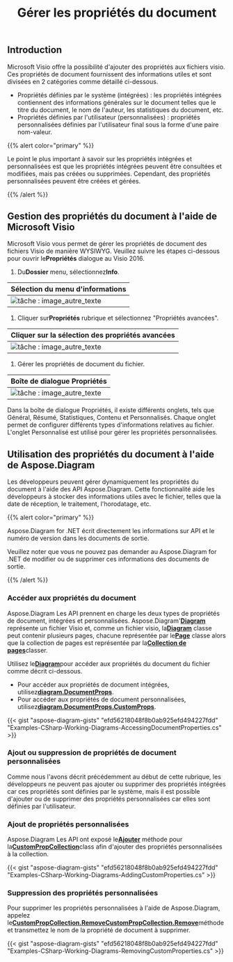 ﻿---
title: Gérer les propriétés du document
linktitle: Propriétés du document
type: docs
weight: 80
url: /fr/net/document-properties/
aliases: [/net/document-properties/]
description: Gérer les propriétés de document des fichiers visio.
---
## **Introduction**

Microsoft Visio offre la possibilité d'ajouter des propriétés aux fichiers visio. Ces propriétés de document fournissent des informations utiles et sont divisées en 2 catégories comme détaillé ci-dessous.

- Propriétés définies par le système (intégrées) : les propriétés intégrées contiennent des informations générales sur le document telles que le titre du document, le nom de l'auteur, les statistiques du document, etc.
- Propriétés définies par l'utilisateur (personnalisées) : propriétés personnalisées définies par l'utilisateur final sous la forme d'une paire nom-valeur.

{{% alert color="primary" %}}

Le point le plus important à savoir sur les propriétés intégrées et personnalisées est que les propriétés intégrées peuvent être consultées et modifiées, mais pas créées ou supprimées. Cependant, des propriétés personnalisées peuvent être créées et gérées.

{{% /alert %}}

## **Gestion des propriétés du document à l'aide de Microsoft Visio**

 Microsoft Visio vous permet de gérer les propriétés de document des fichiers Visio de manière WYSIWYG. Veuillez suivre les étapes ci-dessous pour ouvrir le**Propriétés** dialogue au Visio 2016.

1.  Du**Dossier** menu, sélectionnez**Info**.

|**Sélection du menu d'informations**|
|:- |
|![tâche : image_autre_texte](managing-document-properties_1.png)|
1.  Cliquer sur**Propriétés** rubrique et sélectionnez "Propriétés avancées".

|**Cliquer sur la sélection des propriétés avancées**|
|:- |
|![tâche : image_autre_texte](managing-document-properties_2.png)|
1. Gérer les propriétés de document du fichier.

|**Boîte de dialogue Propriétés**|
|:- |
|![tâche : image_autre_texte](managing-document-properties_3.png)|
Dans la boîte de dialogue Propriétés, il existe différents onglets, tels que Général, Résumé, Statistiques, Contenu et Personnalisés. Chaque onglet permet de configurer différents types d'informations relatives au fichier. L'onglet Personnalisé est utilisé pour gérer les propriétés personnalisées.

## **Utilisation des propriétés du document à l'aide de Aspose.Diagram**

Les développeurs peuvent gérer dynamiquement les propriétés du document à l'aide des API Aspose.Diagram. Cette fonctionnalité aide les développeurs à stocker des informations utiles avec le fichier, telles que la date de réception, le traitement, l'horodatage, etc.

{{% alert color="primary" %}}

Aspose.Diagram for .NET écrit directement les informations sur API et le numéro de version dans les documents de sortie.

Veuillez noter que vous ne pouvez pas demander au Aspose.Diagram for .NET de modifier ou de supprimer ces informations des documents de sortie.

{{% /alert %}}

### **Accéder aux propriétés du document**

 Aspose.Diagram Les API prennent en charge les deux types de propriétés de document, intégrées et personnalisées. Aspose.Diagram'[**Diagram**](https://reference.aspose.com/diagram/net/aspose.diagram/Diagram) représente un fichier Visio et, comme un fichier visio, la[**Diagram**](https://reference.aspose.com/diagram/net/aspose.diagram/Diagram) classe peut contenir plusieurs pages, chacune représentée par le[**Page**](https://reference.aspose.com/diagram/net/aspose.diagram/page) classe alors que la collection de pages est représentée par la[**Collection de pages**](https://reference.aspose.com/diagram/net/aspose.diagram/pagecollection)classer.

 Utilisez le[**Diagram**](https://reference.aspose.com/diagram/net/aspose.diagram/Diagram)pour accéder aux propriétés du document du fichier comme décrit ci-dessous.

- Pour accéder aux propriétés de document intégrées, utilisez[**diagram.DocumentProps**](https://reference.aspose.com/diagram/net/aspose.diagram/documentproperties).
-  Pour accéder aux propriétés de document personnalisées, utilisez[**diagram.DocumentProps.CustomProps**](https://reference.aspose.com/diagram/net/aspose.diagram/documentproperties/properties/customprops).

{{< gist "aspose-diagram-gists" "efd56218048f8b0ab925efd494227fdd" "Examples-CSharp-Working-Diagrams-AccessingDocumentProperties.cs" >}}

### **Ajout ou suppression de propriétés de document personnalisées**

Comme nous l'avons décrit précédemment au début de cette rubrique, les développeurs ne peuvent pas ajouter ou supprimer des propriétés intégrées car ces propriétés sont définies par le système, mais il est possible d'ajouter ou de supprimer des propriétés personnalisées car elles sont définies par l'utilisateur.

### **Ajout de propriétés personnalisées**

 Aspose.Diagram Les API ont exposé le[**Ajouter**](https://reference.aspose.com/diagram/net/aspose.diagram/custompropcollection/methods/add) méthode pour la[**CustomPropCollection**](https://reference.aspose.com/diagram/net/aspose.diagram/custompropcollection)class afin d'ajouter des propriétés personnalisées à la collection.

{{< gist "aspose-diagram-gists" "efd56218048f8b0ab925efd494227fdd" "Examples-CSharp-Working-Diagrams-AddingCustomProperties.cs" >}}

### **Suppression des propriétés personnalisées**

 Pour supprimer les propriétés personnalisées à l'aide de Aspose.Diagram, appelez le[**CustomPropCollection.RemoveCustomPropCollection.Remove**](https://reference.aspose.com/diagram/net/aspose.diagram/custompropcollection/methods/remove)méthode et transmettez le nom de la propriété de document à supprimer.

{{< gist "aspose-diagram-gists" "efd56218048f8b0ab925efd494227fdd" "Examples-CSharp-Working-Diagrams-RemovingCustomProperties.cs" >}}
